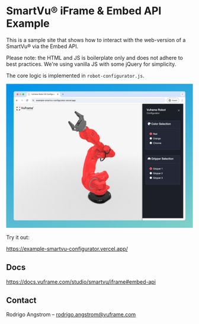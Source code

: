 # SmartVu® iFrame & Embed API Example

This is a sample site that shows how to interact with the web-version of a SmartVu® via the Embed API.

Please note: the HTML and JS is boilerplate only and does not adhere to best practices.
We're using vanilla JS with some jQuery for simplicity.

The core logic is implemented in `robot-configurator.js`.

![Preview](docs/preview.jpg)

Try it out:

https://example-smartvu-configurator.vercel.app/

## Docs

https://docs.vuframe.com/studio/smartvu/iframe#embed-api

## Contact

Rodrigo Angstrom – rodrigo.angstrom@vuframe.com

